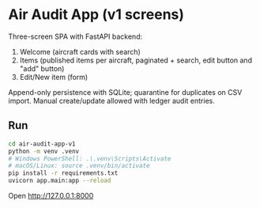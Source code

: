 # Air Audit App (v1 screens)

Three-screen SPA with FastAPI backend:
1) Welcome (aircraft cards with search)
2) Items (published items per aircraft, paginated + search, edit button and "add" button)
3) Edit/New item (form)

Append-only persistence with SQLite; quarantine for duplicates on CSV import. Manual create/update allowed with ledger audit entries.

## Run
```bash
cd air-audit-app-v1
python -m venv .venv
# Windows PowerShell: .\.venv\Scripts\Activate
# macOS/Linux: source .venv/bin/activate
pip install -r requirements.txt
uvicorn app.main:app --reload
```
Open http://127.0.0.1:8000

